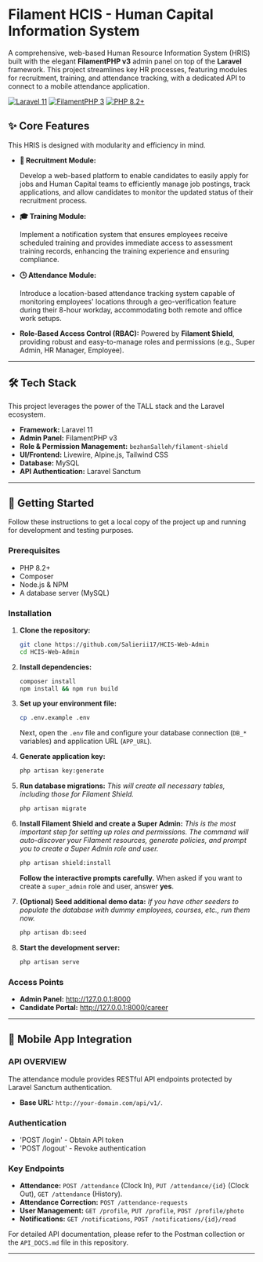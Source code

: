 # Filament HCIS - Human Capital Information System 

A comprehensive, web-based Human Resource Information System (HRIS) built with the elegant **FilamentPHP v3** admin panel on top of the **Laravel** framework. This project streamlines key HR processes, featuring modules for recruitment, training, and attendance tracking, with a dedicated API to connect to a mobile attendance application.

[![Laravel 11](https://img.shields.io/badge/Laravel-11-FF2D20?style=flat&logo=laravel)](https://laravel.com/)
[![FilamentPHP 3](https://img.shields.io/badge/FilamentPHP-3-FB70A9?style=flat)](https://filamentphp.com/)
[![PHP 8.2+](https://img.shields.io/badge/PHP-8.2+-777BB4?style=flat&logo=php)](https://www.php.net/)


## ✨ Core Features

This HRIS is designed with modularity and efficiency in mind.

-   **👤 Recruitment Module:**

    Develop a web-based platform to enable candidates to easily apply for jobs and Human Capital teams to efficiently manage job postings, track applications, and allow candidates to monitor the updated status of their recruitment process.

-   **🎓 Training Module:**

    Implement a notification system that ensures employees receive scheduled training and provides immediate access to assessment training records, enhancing the training experience and ensuring compliance.

-   **🕒 Attendance Module:**

    Introduce a location-based attendance tracking system capable of monitoring employees' locations through a geo-verification feature during their 8-hour workday, accommodating both remote and office work setups.

-   **Role-Based Access Control (RBAC):** Powered by **Filament Shield**, providing robust and easy-to-manage roles and permissions (e.g., Super Admin, HR Manager, Employee).
---

## 🛠️ Tech Stack

This project leverages the power of the TALL stack and the Laravel ecosystem.

-   **Framework:** Laravel 11
-   **Admin Panel:** FilamentPHP v3
-   **Role & Permission Management:** `bezhanSalleh/filament-shield`
-   **UI/Frontend:** Livewire, Alpine.js, Tailwind CSS
-   **Database:** MySQL
-   **API Authentication:** Laravel Sanctum

---

## 🚀 Getting Started

Follow these instructions to get a local copy of the project up and running for development and testing purposes.

### Prerequisites

-   PHP 8.2+
-   Composer
-   Node.js & NPM
-   A database server (MySQL)

### Installation

1.  **Clone the repository:**

    ```bash
    git clone https://github.com/Salierii17/HCIS-Web-Admin
    cd HCIS-Web-Admin
    ```


2.  **Install dependencies:**

    ```bash
    composer install
    npm install && npm run build
    ```

3.  **Set up your environment file:**

    ```bash
    cp .env.example .env
    ```

    Next, open the `.env` file and configure your database connection (`DB_*` variables) and application URL (`APP_URL`).

4.  **Generate application key:**

    ```bash
    php artisan key:generate
    ```

5.  **Run database migrations:**
    _This will create all necessary tables, including those for Filament Shield._

    ```bash
    php artisan migrate
    ```

6.  **Install Filament Shield and create a Super Admin:**
    _This is the most important step for setting up roles and permissions. The command will auto-discover your Filament resources, generate policies, and prompt you to create a Super Admin role and user._

    ```bash
    php artisan shield:install
    ```

    **Follow the interactive prompts carefully.** When asked if you want to create a `super_admin` role and user, answer **yes**.

7.  **(Optional) Seed additional demo data:**
    _If you have other seeders to populate the database with dummy employees, courses, etc., run them now._

    ```bash
    php artisan db:seed
    ```

8.  **Start the development server:**
    ```bash
    php artisan serve
    ```

### Access Points
* **Admin Panel:** http://127.0.0.1:8000
* **Candidate Portal:** http://127.0.0.1:8000/career
---

## 📱 Mobile App Integration

### API OVERVIEW
The attendance module provides RESTful API endpoints protected by Laravel Sanctum authentication.

* **Base URL:** `http://your-domain.com/api/v1/`.

### Authentication
* 'POST /login' - Obtain API token
* 'POST /logout' - Revoke authentication

### Key Endpoints
* **Attendance:** `POST /attendance` (Clock In), `PUT /attendance/{id}` (Clock Out), `GET /attendance` (History).
* **Attendance Correction:** `POST /attendance-requests`
* **User Management:** `GET /profile`, `PUT /profile`, `POST /profile/photo`
* **Notifications:** `GET /notifications`, `POST /notifications/{id}/read`

For detailed API documentation, please refer to the Postman collection or the `API_DOCS.md` file in this repository.

---
